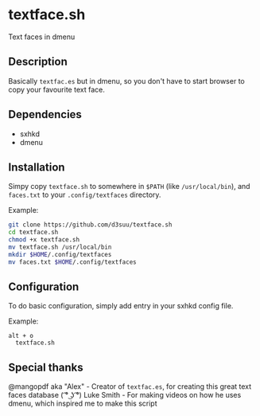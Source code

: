 # textface.sh
Text faces in dmenu

## Description
Basically `textfac.es` but in dmenu, so you don't have to start browser to copy your favourite text face.

## Dependencies
 - sxhkd
 - dmenu

## Installation
Simpy copy `textface.sh` to somewhere in `$PATH` (like `/usr/local/bin`), and `faces.txt` to your `.config/textfaces` directory.

Example:
```bash
git clone https://github.com/d3suu/textface.sh
cd textface.sh
chmod +x textface.sh
mv textface.sh /usr/local/bin
mkdir $HOME/.config/textfaces
mv faces.txt $HOME/.config/textfaces
```

## Configuration
To do basic configuration, simply add entry in your sxhkd config file.

Example:
```sxhkd
alt + o
  textface.sh
```

## Special thanks
@mangopdf aka "Alex" - Creator of `textfac.es`, for creating this great text faces database ( ͡° ͜ʖ ͡°)
Luke Smith - For making videos on how he uses dmenu, which inspired me to make this script
